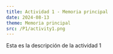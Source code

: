 ```yaml
---
title: Actividad 1 - Memoria principal
date: 2024-08-13
theme: Memoria principal
src: /P1/activity1.png
---
```


Esta es la descripción de la actividad 1

